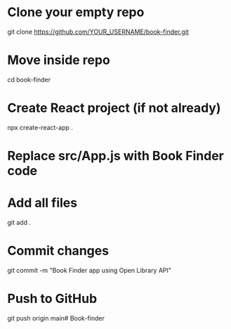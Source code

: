 # Clone your empty repo
git clone https://github.com/YOUR_USERNAME/book-finder.git

# Move inside repo
cd book-finder

# Create React project (if not already)
npx create-react-app .

# Replace src/App.js with Book Finder code

# Add all files
git add .

# Commit changes
git commit -m "Book Finder app using Open Library API"

# Push to GitHub
git push origin main# Book-finder